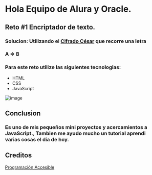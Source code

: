 
<h1> Hola Equipo de Alura y Oracle. </h1>

<h2> Reto #1 Encriptador de texto. </h2>

<h3> Solucion: Utilizando el <a href="https://ayudaleyprotecciondatos.es/2020/06/10/cifrado-cesar/">Cifrado César</a>  que recorre una letra </h3>

<h3> A => B </h3>

<h3> Para este reto utilize las siguientes tecnologias: </h3>

- HTML
- CSS
- JavaScript

![image](https://user-images.githubusercontent.com/46494068/231914300-7bc31748-bb7b-47b3-8e19-847205094622.png)



<h2> Conclusion </h2>
<h3> Es uno de mis pequeños mini proyectos y acercamientos a JavaScript., Tambien me ayudo mucho un tutorial aprendi varias cosas el dia de hoy. </h3>

<h2> Creditos </h2>

<a href="https://www.youtube.com/@ProgramacionAccesible">Programación Accesible</a>

